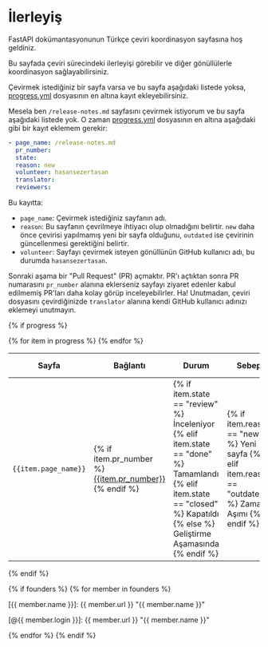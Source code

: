 <!--
---
hide: [navigation, toc]
---
-->

# İlerleyiş

FastAPI dokümantasyonunun Türkçe çeviri koordinasyon sayfasına hoş geldiniz.

Bu sayfada çeviri sürecindeki ilerleyişi görebilir ve diğer gönüllülerle koordinasyon sağlayabilirsiniz.

Çevirmek istediğiniz bir sayfa varsa ve bu sayfa aşağıdaki listede yoksa, [progress.yml][progress.yml] dosyasının en altına kayıt ekleyebilirsiniz.

Mesela ben `/release-notes.md` sayfasını çevirmek istiyorum ve bu sayfa aşağıdaki listede yok. O zaman [progress.yml] dosyasının en altına aşağıdaki gibi bir kayıt eklemem gerekir:

```yaml
- page_name: /release-notes.md
  pr_number:
  state:
  reason: new
  volunteer: hasansezertasan
  translator:
  reviewers:
```

Bu kayıtta:

* `page_name`: Çevirmek istediğiniz sayfanın adı.
* `reason`: Bu sayfanın çevrilmeye ihtiyacı olup olmadığını belirtir. `new` daha önce çevirisi yapılmamış yeni bir sayfa olduğunu, `outdated` ise çevirinin güncellenmesi gerektiğini belirtir.
* `volunteer`: Sayfayı çevirmek isteyen gönüllünün GitHub kullanıcı adı, bu durumda `hasansezertasan`.

Sonraki aşama bir "Pull Request" (PR) açmaktır. PR'ı açtıktan sonra PR numarasını `pr_number` alanına eklerseniz sayfayı ziyaret edenler kabul edilmemiş PR'ları daha kolay görüp inceleyebilirler. Ha! Unutmadan, çeviri dosyasını çevirdiğinizde `translator` alanına kendi GitHub kullanıcı adınızı eklemeyi unutmayın.

<!-- markdownlint-disable -->
{% if progress %}
<table>
    <thead>
        <tr>
            <th>Sayfa</th>
            <th>Bağlantı</th>
            <th>Durum</th>
            <th>Sebep</th>
            <th>Gönüllü</th>
            <th>Çeviren</th>
            <th>Gözden Geçiren</th>
        </tr>
    </thead>
    <tbody>
        {% for item in progress %}
        <tr>
            <td><code>{{item.page_name}}</code></td>
            <td>
            {% if item.pr_number %}
                <a href="https://github.com/tiangolo/fastapi/pull/{{item.pr_number}}">{{item.pr_number}}</a>
            {% endif %}
            </td>
            <td>
            {% if item.state == "review" %}
                İnceleniyor
            {% elif item.state == "done" %}
                Tamamlandı
            {% elif item.state == "closed" %}
                Kapatıldı
            {% else %}
                Geliştirme Aşamasında
            {% endif %}
            </td>
            <td>
            {% if item.reason == "new" %}
                Yeni sayfa
            {% elif item.reason == "outdated" %}
                Zaman Aşımı
            {% endif %}
            </td>
            <td>
                <a href="https://github.com/{{item.volunteer}}">@{{item.volunteer}}</a>
            </td>
            <td>
            {% if item.translator %}
                <a href="https://github.com/{{item.translator}}">@{{item.translator}}</a>
            {% endif %}
            </td>
            <td>
            {% if item.reviewers %}
                {% for reviewer in item.reviewers %}
                    <a href="https://github.com/{{reviewer}}">@{{reviewer}}</a>
                {% endfor %}
            {% endif %}
            </td>
        </tr>
        {% endfor %}
    </tbody>
</table>
{% endif %}

<!-- Add refs from founders -->
{% if founders %}
{% for member in founders %}

[{{ member.name }}]: {{ member.url }} "{{ member.name }}"

[@{{ member.login }}]: {{ member.url }} "{{ member.name }}"

{% endfor %}
{% endif %}
<!-- markdownlint-enable -->

[progress.yml]: https://github.com/hasansezertasan/fastapi-turkiye/blob/main/docs/data/progress.yml
